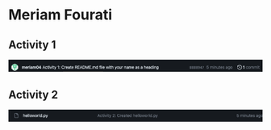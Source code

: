 # Meriam Fourati

## Activity 1
![](images/activity1.png)

## Activity 2
![](images/activity2.png)

